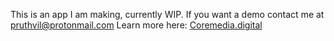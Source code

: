 This is an app I am making, currently WIP.
If you want a demo contact me at pruthvil@protonmail.com
Learn more here: [Coremedia.digital](https://www.coremedia.digital/)
